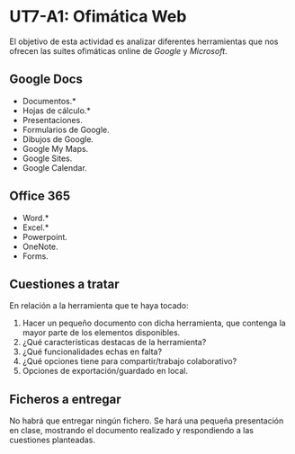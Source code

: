 # UT7-A1: Ofimática Web

El objetivo de esta actividad es analizar diferentes herramientas que nos ofrecen las suites ofimáticas online de *Google* y *Microsoft*.

## Google Docs

- Documentos.*
- Hojas de cálculo.*
- Presentaciones.
- Formularios de Google.
- Dibujos de Google.
- Google My Maps.
- Google Sites.
- Google Calendar.

## Office 365

- Word.*
- Excel.*
- Powerpoint.
- OneNote.
- Forms.

## Cuestiones a tratar

En relación a la herramienta que te haya tocado:

1. Hacer un pequeño documento con dicha herramienta, que contenga la mayor parte de los elementos disponibles.
2. ¿Qué características destacas de la herramienta?
3. ¿Qué funcionalidades echas en falta?
4. ¿Qué opciones tiene para compartir/trabajo colaborativo?
5. Opciones de exportación/guardado en local.

## Ficheros a entregar

No habrá que entregar ningún fichero. Se hará una pequeña presentación en clase, mostrando el documento realizado y respondiendo a las cuestiones planteadas.

